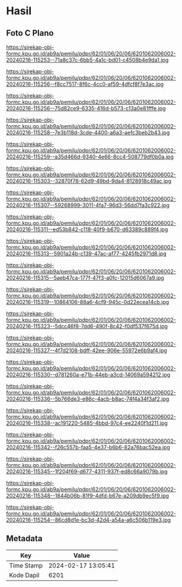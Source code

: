 # Hasil

## Foto C Plano

https://sirekap-obj-formc.kpu.go.id/ab9a/pemilu/pdpr/62/01/06/20/06/6201062006002-20240216-115253--71a8c37c-6bb5-4a1c-bd01-c4508b4e9da1.jpg

https://sirekap-obj-formc.kpu.go.id/ab9a/pemilu/pdpr/62/01/06/20/06/6201062006002-20240216-115256--f8cc7517-8f6c-4cc0-af59-4dfcf8f7e3ac.jpg

https://sirekap-obj-formc.kpu.go.id/ab9a/pemilu/pdpr/62/01/06/20/06/6201062006002-20240216-115256--75d82ce9-6335-416d-b573-c13a0e81fffe.jpg

https://sirekap-obj-formc.kpu.go.id/ab9a/pemilu/pdpr/62/01/06/20/06/6201062006002-20240216-115258--7e3b118d-3cde-4400-a6a3-aefc3beb2b43.jpg

https://sirekap-obj-formc.kpu.go.id/ab9a/pemilu/pdpr/62/01/06/20/06/6201062006002-20240216-115259--a35d466d-9340-4e66-8cc4-508779df0b0a.jpg

https://sirekap-obj-formc.kpu.go.id/ab9a/pemilu/pdpr/62/01/06/20/06/6201062006002-20240216-115303--32870f78-62d9-49bd-9da4-8128918c49ac.jpg

https://sirekap-obj-formc.kpu.go.id/ab9a/pemilu/pdpr/62/01/06/20/06/6201062006002-20240216-115307--59268999-3011-4fa7-96d3-56dd7fa3c922.jpg

https://sirekap-obj-formc.kpu.go.id/ab9a/pemilu/pdpr/62/01/06/20/06/6201062006002-20240216-115311--ed53b842-c118-40f9-b670-d63389c889f4.jpg

https://sirekap-obj-formc.kpu.go.id/ab9a/pemilu/pdpr/62/01/06/20/06/6201062006002-20240216-115313--5901a24b-c139-47ac-af77-4245fb2971d8.jpg

https://sirekap-obj-formc.kpu.go.id/ab9a/pemilu/pdpr/62/01/06/20/06/6201062006002-20240216-115315--5aeb47ca-177f-47f3-a0fc-12015d6067a9.jpg

https://sirekap-obj-formc.kpu.go.id/ab9a/pemilu/pdpr/62/01/06/20/06/6201062006002-20240216-115319--10864106-88a6-4cf9-945c-0d22ecea14cb.jpg

https://sirekap-obj-formc.kpu.go.id/ab9a/pemilu/pdpr/62/01/06/20/06/6201062006002-20240216-115323--5dcc46f8-7dd6-490f-8c42-f0df537f675d.jpg

https://sirekap-obj-formc.kpu.go.id/ab9a/pemilu/pdpr/62/01/06/20/06/6201062006002-20240216-115327--4f7d2108-bdff-42ee-906e-55972e6b9af4.jpg

https://sirekap-obj-formc.kpu.go.id/ab9a/pemilu/pdpr/62/01/06/20/06/6201062006002-20240216-115330--d781260a-e71b-44eb-a3cd-14069a594212.jpg

https://sirekap-obj-formc.kpu.go.id/ab9a/pemilu/pdpr/62/01/06/20/06/6201062006002-20240216-115336--5b766de3-e86c-4acb-b8ac-74f4a34f3af2.jpg

https://sirekap-obj-formc.kpu.go.id/ab9a/pemilu/pdpr/62/01/06/20/06/6201062006002-20240216-115338--ac191220-5485-4bbd-97c4-ee2240f1d211.jpg

https://sirekap-obj-formc.kpu.go.id/ab9a/pemilu/pdpr/62/01/06/20/06/6201062006002-20240216-115342--f26c557b-faa5-4e37-b6b6-82a76bac52ea.jpg

https://sirekap-obj-formc.kpu.go.id/ab9a/pemilu/pdpr/62/01/06/20/06/6201062006002-20240216-115345--1f204f69-d677-4311-937f-ed8c66a9079b.jpg

https://sirekap-obj-formc.kpu.go.id/ab9a/pemilu/pdpr/62/01/06/20/06/6201062006002-20240216-115348--1844b06b-81f9-4dfd-b67e-a209db9ec5f9.jpg

https://sirekap-obj-formc.kpu.go.id/ab9a/pemilu/pdpr/62/01/06/20/06/6201062006002-20240216-115254--86cd8d1e-bc3d-42d4-a54a-a6c506b119e3.jpg


## Metadata

| Key        | Value               |
| ---------- | ------------------- |
| Time Stamp | 2024-02-17 13:05:41 |
| Kode Dapil | 6201                |




